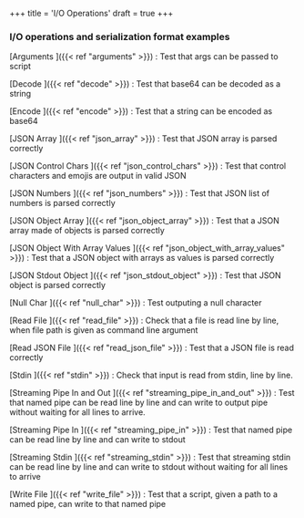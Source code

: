 +++
title = 'I/O Operations'
draft = true
+++

### I/O operations and serialization format examples
[Arguments ]({{< ref "arguments" >}}) : Test that args can be passed to script

[Decode ]({{< ref "decode" >}}) : Test that base64 can be decoded as a string

[Encode ]({{< ref "encode" >}}) : Test that a string can be encoded as base64

[JSON Array ]({{< ref "json_array" >}}) : Test that JSON array is parsed correctly

[JSON Control Chars ]({{< ref "json_control_chars" >}}) : Test that control characters and emojis are output in valid JSON

[JSON Numbers ]({{< ref "json_numbers" >}}) : Test that JSON list of numbers is parsed correctly

[JSON Object Array ]({{< ref "json_object_array" >}}) : Test that a JSON array made of objects is parsed correctly

[JSON Object With Array Values ]({{< ref "json_object_with_array_values" >}}) : Test that a JSON object with arrays as values is parsed correctly

[JSON Stdout Object ]({{< ref "json_stdout_object" >}}) : Test that JSON object is parsed correctly

[Null Char ]({{< ref "null_char" >}}) : Test outputing a null character

[Read File ]({{< ref "read_file" >}}) : Check that a file is read line by line, when file path is given
as command line argument

[Read JSON File ]({{< ref "read_json_file" >}}) : Test that a JSON file is read correctly

[Stdin ]({{< ref "stdin" >}}) : Check that input is read from stdin, line by line.

[Streaming Pipe In and Out ]({{< ref "streaming_pipe_in_and_out" >}}) : Test that named pipe can be read line by line and can write to output pipe without waiting for all lines to arrive.

[Streaming Pipe In ]({{< ref "streaming_pipe_in" >}}) : Test that named pipe can be read line by line and can write to stdout

[Streaming Stdin ]({{< ref "streaming_stdin" >}}) : Test that streaming stdin can be read line by line and can write to stdout
without waiting for all lines to arrive

[Write File ]({{< ref "write_file" >}}) : Test that a script, given a path to a named pipe, can write to that named pipe
